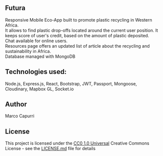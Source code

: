 ## Futura

Responsive Mobile Eco-App built to promote plastic recycling in Western Africa.<br/>
It allows to find plastic drop-offs located around the current user position.
It keeps score of user's credit, based on the amount of plastic deposited.<br/>
Chat available for online users.<br/>
Resources page offers an updated list of article about the recycling and sustainability in Africa.<br/>
Database managed with MongoDB

## Technologies used:
Node.js, Express.js, React, Bootstrap, JWT, 	Passport, Mongoose, Cloudinary, Mapbox GL, Socket.io


## Author

Marco Capurri

## License

This project is licensed under the [CC0 1.0 Universal](LICENSE.md)
Creative Commons License - see the [LICENSE.md](LICENSE.md) file for
details

